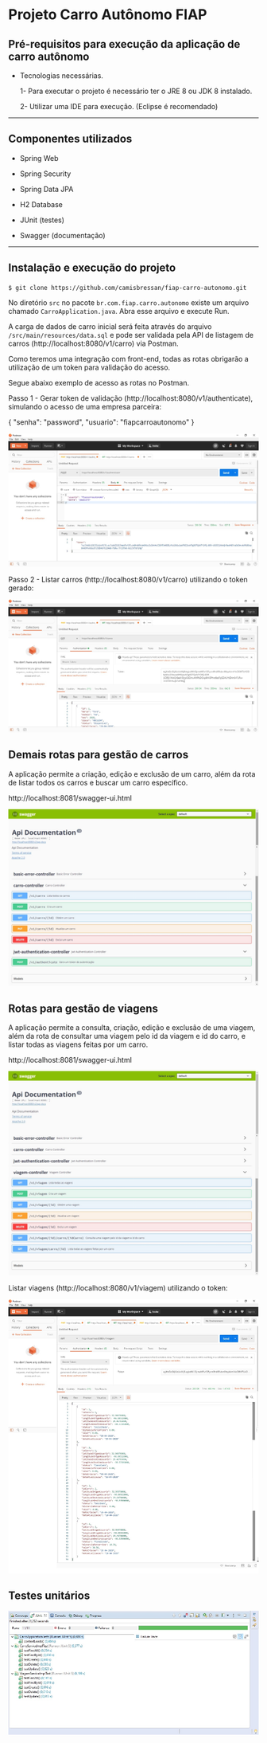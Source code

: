# Projeto Carro Autônomo FIAP

## Pré-requisitos para execução da aplicação de carro autônomo

- Tecnologias necessárias.

  1- Para executar o projeto é necessário ter o JRE 8 ou JDK 8 instalado.
  
  2- Utilizar uma IDE para execução. (Eclipse é recomendado)
  
 ---

## Componentes utilizados

  - Spring Web
  
  - Spring Security
  
  - Spring Data JPA
  
  - H2 Database
  
  - JUnit (testes)
  
  - Swagger (documentação)

 ---

## Instalação e execução do projeto

`$ git clone https://github.com/camisbressan/fiap-carro-autonomo.git`

No diretório `src` no pacote `br.com.fiap.carro.autonomo` existe um arquivo chamado `CarroApplication.java`. Abra esse arquivo e execute Run.

A carga de dados de carro inicial será feita através do arquivo `/src/main/resources/data.sql` e pode ser validada pela API de listagem de carros (http://localhost:8080/v1/carro) via Postman. 

Como teremos uma integração com front-end, todas as rotas obrigarão a utilização de um token para validação do acesso.

Segue abaixo exemplo de acesso as rotas no Postman.

Passo 1 - Gerar token de validação (http://localhost:8080/v1/authenticate), simulando o acesso de uma empresa parceira:

{
  "senha": "password",
  "usuario": "fiapcarroautonomo"
}

![Postman_Autorizacao](docs/Postman_Autorizacao.jpg)

Passo 2 - Listar carros (http://localhost:8080/v1/carro) utilizando o token gerado:

![Postman_Carro](docs/Postman_Carro.jpg)


## Demais rotas para gestão de carros

A aplicação permite a criação, edição e exclusão de um carro, além da rota de listar todos os carros e buscar um carro específico.

http://localhost:8081/swagger-ui.html

![Swagger](docs/Swagger.jpg)

## Rotas para gestão de viagens

A aplicação permite a consulta, criação, edição e exclusão de uma viagem, além da rota de consultar uma viagem pelo id da viagem e id do carro, e listar todas as viagens feitas por um carro.

http://localhost:8081/swagger-ui.html

![SwaggerViagem](docs/SwaggerViagem.jpg)

Listar viagens (http://localhost:8080/v1/viagem) utilizando o token:

![PostmanViagem](docs/Postman_Viagens.jpg)

## Testes unitários


![Teste_unitario_service_impl](docs/Teste_unitario_service_impl.jpg)
